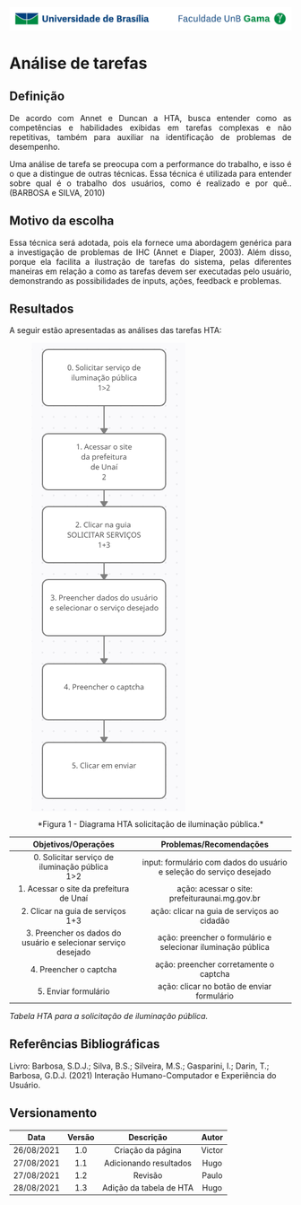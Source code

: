 ![UnB](../../img/unb.jpg)

# Análise de tarefas

## Definição

<p align = "justify">De acordo com Annet e Duncan a HTA, busca entender como as
competências e habilidades exibidas em tarefas complexas e não repetitivas, também para
auxiliar na identificação de problemas de desempenho. </p>

<p align = "justify">Uma análise de tarefa se preocupa com a performance do
trabalho, e isso é o que a distingue de outras técnicas. Essa técnica é utilizada para entender sobre qual é o trabalho dos usuários, como
é realizado e por quê..(BARBOSA e SILVA, 2010) 
</p>

## Motivo da escolha
<p align = "justify">Essa técnica será adotada, pois ela fornece uma abordagem genérica para a investigação de problemas de IHC (Annet e Diaper, 2003). Além disso, porque ela facilita a ilustração de tarefas do sistema, pelas diferentes maneiras em relação a como as tarefas devem ser executadas pelo usuário, demonstrando as possibilidades de inputs, ações, feedback e problemas.</p>




## Resultados
<p align = "justify">A seguir estão apresentadas as análises das tarefas HTA:</p>
<figure>
<img align=center style="width: 700px heigth: 50px " src="../../../img/hta_hugo.png">
<br>
</figure>
<center>*Figura 1 - Diagrama HTA solicitação de iluminação pública.*</center>

| Objetivos/Operações |Problemas/Recomendações|
|:---------:|:----------:|
|0. Solicitar serviço de iluminação pública </br> 1>2 |input: formulário com dados do usuário e seleção do serviço desejado|
|1. Acessar o site da prefeitura de Unaí| ação: acessar o site: prefeituraunai.mg.gov.br|
|2. Clicar na guia de serviços </br> 1+3|ação: clicar na guia de serviços ao cidadão|
|3. Preencher os dados do usuário e selecionar serviço desejado|ação: preencher o formulário e selecionar iluminação pública|
|4. Preencher o captcha|ação: preencher corretamente o captcha|
|5. Enviar formulário|ação: clicar no botão de enviar formulário|

*Tabela HTA para a solicitação de iluminação pública.*
        


## Referências Bibliográficas

Livro: Barbosa, S.D.J.; Silva, B.S.; Silveira, M.S.; Gasparini, I.; Darin, T.; Barbosa, G.D.J.
(2021) Interação Humano-Computador e Experiência do Usuário.

## Versionamento

| Data |Versão|         Descrição          |       Autor      |
|:----:|:----:|:--------------------------:|:----------------:|
| 26/08/2021 |  1.0 | Criação da página     | Victor |
| 27/08/2021 |  1.1 | Adicionando resultados     | Hugo|
| 27/08/2021 |  1.2 | Revisão     | Paulo|
| 28/08/2021 |  1.3 | Adição da tabela de HTA| Hugo|